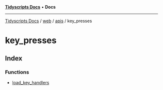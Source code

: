 [**Tidyscripts Docs**](../../../../../../README.md) • **Docs**

***

[Tidyscripts Docs](../../../../../../globals.md) / [web](../../../../README.md) / [apis](../../README.md) / key\_presses

# key\_presses

## Index

### Functions

- [load\_key\_handlers](functions/load_key_handlers.md)
